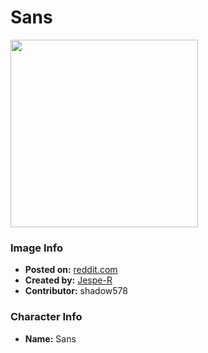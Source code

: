 # Sans

<img src="https://raw.githubusercontent.com/shadow578/Project-Padoru/master/Padoru/U_Jespe-R/undertale-sans.png" height="300">

### Image Info
* **Posted on:**     [reddit.com](https://www.reddit.com/r/Padoru/comments/gyf6j9/daily_padoru_159_sans_undertale_request_event_1147/)
* **Created by:**    [Jespe-R](https://github.com/shadow578/Project-Padoru/blob/master/table-of-contents/creators/JespeR.md)
* **Contributor:**   shadow578

### Character Info
* **Name:**   Sans


